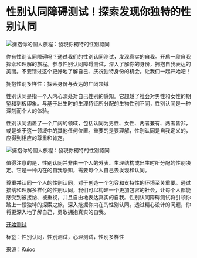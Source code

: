 # 性别认同障碍测试！探索发现你独特的性别认同

![擁抱你的個人旅程：發現你獨特的性別認同](https://res.kuioo.cn/quiz/images/205007/banner1-embrace-your-personal-journey-discover-your-unique-gender-identity.jpg)

你有性别认同障碍吗？通过我们的性别认同测试，发现真实的自我。开启一段自我探索和理解的旅程。参与性别认同障碍测试，深入了解你的身份，拥抱自我表达的美丽。不要错过这个更好地了解自己、庆祝独特身份的机会。让我们一起开始吧！

拥抱性别多样性：探索身份与表达的广阔领域

性别认同是指一个人内心深处对自己性别的感知。它超越了社会对男性和女性的期望和刻板印象。与基于出生时的生理特征所分配的生物性别不同，性别认同是一种深刻而个人的体验。

性别认同涵盖了一个广阔的领域，包括认同为男性、女性、两者兼有、两者皆非，或是处于这一领域中的其他任何位置。重要的是要理解，性别认同是自我定义的，应得到相应的尊重和肯定。

![擁抱你的個人旅程：發現你獨特的性別認同](https://res.kuioo.cn/quiz/images/205007/banner2-embrace-your-personal-journey-discover-your-unique-gender-identity.jpg)

值得注意的是，性别认同并非由一个人的外表、生理结构或出生时所分配的性别决定。它是一种内在的自我感知，需要每个人自己去发现和认同。

尊重并认同一个人的性别认同，对于创造一个包容和支持性的环境至关重要。通过接纳和理解多样化的性别认同，我们可以构建一个更加包容的社会，让每个人都能感受到被接纳、被重视，并且自由地表达真实的自我。性别认同障碍测试将引领你踏上一段独特的探索之旅，深入挖掘你内在的性别认同。透过精心设计的问题，你将更深入地了解自己，勇敢拥抱真实的自我。

[开始测试](https://www.kuioo.cn/embrace-your-personal-journey-discover-your-unique-gender-identity/question/) 

标签：性别认同，性别测试，心理测试，性别多样性 

来源：[Kuioo](https://www.kuioo.cn/)